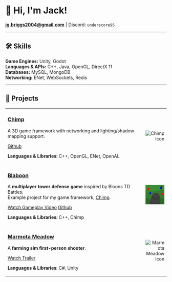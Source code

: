# 👋 Hi, I'm Jack!

**jg.briggs2004@gmail.com** | Discord: `underscore95`

---

## 🛠️ Skills

**Game Engines:** Unity, Godot  
**Languages & APIs:** C++, Java, OpenGL, DirectX 11  
**Databases:** MySQL, MongoDB  
**Networking:** ENet, WebSockets, Redis

---

## 🧪 Projects

<table>
<tr>
<td style="width:100%">
  
### [Chimp](https://github.com/underscore95/chimp)

A 3D game framework with networking and lighting/shadow mapping support.

[Github](https://github.com/underscore95/chimp)

**Languages & Libraries:** C++, OpenGL, ENet, OpenAL

</td>
<td style="width:150px; text-align:right;">
<img src="http://res.publicdomainfiles.com/pdf_view/68/13927374611731.png" alt="Chimp Icon" width="150"/>
</td>
</tr>

<tr>
<td style="width:100%">

### [Blaboon](https://github.com/underscore95/Blaboon)

A **multiplayer tower defense game** inspired by Bloons TD Battles.  
Example project for my game framework, [Chimp](https://github.com/underscore95/chimp).

[Watch Gameplay Video](https://youtu.be/NDiz5kLaRjI)
[Github](https://github.com/underscore95/Blaboon)

**Languages & Libraries:** C++, Chimp

</td>
<td style="width:150px; text-align:right;">
<img style="display:block;" width="100%" height="100%" src="https://github.com/underscore95/underscore95/blob/main/blaboon.png" alt="Blaboon Icon"/>
</td>
</tr>

<tr>
<td style="width:100%">

### [Marmota Meadow](https://overheat-studios.itch.io/marmota-meadow)

A **farming sim first-person shooter**.

[Watch Trailer](https://www.youtube.com/watch?v=yHH3yI8zBmo)

**Languages & Libraries:** C#, Unity

</td>
<td style="width:150px; text-align:right;">
<img src="https://img.itch.zone/aW1nLzIwNDA5MDIzLmdpZg==/original/xW2aP3.gif" alt="Marmota Meadow Icon" width="150"/>
</td>
</tr>
</table>
